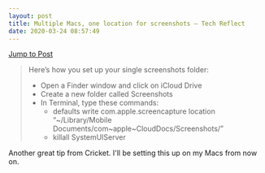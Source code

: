 ```yaml
---
layout: post
title: Multiple Macs, one location for screenshots – Tech Reflect
date: 2020-03-24 08:57:49
---
```

[Jump to Post](https://techreflect.net/2017/03/22/multiple-macs-one-location-for-screenshots/)

> Here’s how you set up your single screenshots folder: 
> * Open a Finder window and click on iCloud Drive 
> * Create a new folder called Screenshots 
> * In Terminal, type these commands: 
> 	* defaults write com.apple.screencapture location “~/Library/Mobile Documents/com~apple~CloudDocs/Screenshots/” 
> 	* killall SystemUIServer

Another great tip from Cricket. I'll be setting this up on my Macs from now on. 
